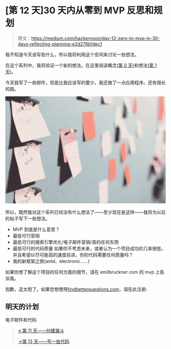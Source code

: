 # [第 12 天]30 天内从零到 MVP 反思和规划

> 原文：<https://medium.com/hackernoon/day-12-zero-to-mvp-in-30-days-reflecting-planning-e2d276b1dec1>

我不知道今天该写些什么，所以我将利用这个空间来讨论一些想法。

在这个系列中，我将验证一个新的想法。在这里阅读概念[(第 0 天)](/@EmilBruckner/day-0-zero-to-mvp-in-30-days-what-its-all-about-c39215a531f7)和想法[(第 1 天)](https://hackernoon.com/day-1-zero-to-mvp-in-30-days-idea-plan-69db96f62b3f)。

今天我写了一些邮件，但是比我应该写的要少。我还做了一点应用程序。还有很长的路。

![](img/11f33a9c7186184f6882fd5f4413c420.png)

所以，既然我对这个系列已经没有什么想法了——至少现在是这样——我将为以后的帖子写下一些想法。

*   MVP 到底是什么意思？
*   最低可行营销
*   最低可行的搜索引擎优化/电子邮件营销/真的任何东西
*   最低可行的代码质量
    如果你不考虑未来，或者认为一个项目成功的几率很低，并且希望以尽可能高的速度前进，你的代码需要任何质量吗？
*   我的新框架之旅(antd、electronic……)

如果你想了解这个项目的任何方面的细节，请在 emilbruckner com 的 mvp 上告诉我。

抱歉，这太短了。如果您想使用[findbetterquestions.com](http://findbetterquestions.com)，请在此注册:

## 明天的计划

电子邮件和代码

> [←第 11 天——创建漏斗](https://hackernoon.com/day-11-zero-to-mvp-in-30-days-creating-a-funnel-b8fd1e2908a)
> 
> [→第 13 天——写一些代码](/@EmilBruckner/day-13-zero-to-mvp-in-30-days-writing-some-code-6b110de7aaa8)